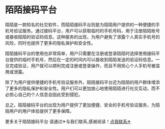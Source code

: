 # 陌陌接码平台

陌陌是一款知名的社交软件，而陌陌接码平台则是为陌陌用户提供的一种便捷的手机号验证服务。通过接码平台，用户可以获取临时的手机号码，用于注册陌陌账号或接收陌陌的验证码信息。这种服务的出现，为用户避免了泄露个人真实手机号的风险，同时也提供了更多的隐私保护和安全性。

陌陌接码平台的使用也非常简单，用户只需要在注册或登录陌陌时选择使用接码平台提供的临时手机号，然后在一定的时间内可以接收到陌陌发送的验证码信息。一旦完成验证，用户就可以顺利完成注册或登录操作，而且不用担心个人手机号被滥用或泄露。

除了为用户提供便捷的手机号验证服务外，陌陌接码平台还为陌陌的用户群体增添了更多的隐私保护和安全性。用户们可以更加放心地使用陌陌进行社交互动，而不必担心自己的个人信息会因此受到侵犯。

总之，陌陌接码平台的出现为用户提供了更加便捷、安全的手机号验证服务，为陌陌用户的用户体验提供了更多保障。

更多关于陌陌接码平台 请通过✈与我们联系,感谢阅读！[点我联系✈](https://auth.k02.cc)